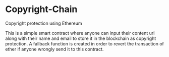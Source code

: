 # Copyright-Chain
Copyright protection using Ethereum

This is a simple smart contract where anyone can input their content url along with their name and email to store it in the blockchain as copyright protection.
A fallback function is created in order to revert the transaction of ether if anyone wrongly send it to this contract.
